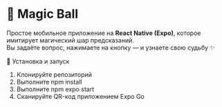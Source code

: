 # 🎱 Magic Ball

Простое мобильное приложение на **React Native (Expo)**, которое имитирует магический шар предсказаний.  
Вы задаёте вопрос, нажимаете на кнопку — и узнаете свою судьбу ✨ 

🚀 Установка и запуск
1. Клонируйте репозиторий
2. Выполните npm install
3. Выполните npm expo start
4. Сканируйте QR-код приложением Expo Go

